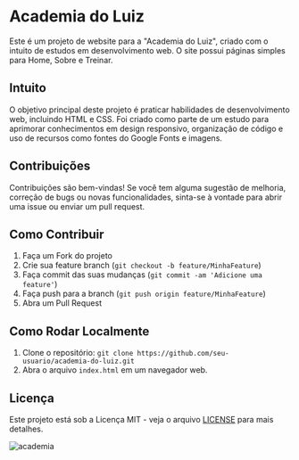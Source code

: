 # Academia do Luiz

Este é um projeto de website para a "Academia do Luiz", criado com o intuito de estudos em desenvolvimento web. O site possui páginas simples para Home, Sobre e Treinar.

## Intuito

O objetivo principal deste projeto é praticar habilidades de desenvolvimento web, incluindo HTML e CSS. Foi criado como parte de um estudo para aprimorar conhecimentos em design responsivo, organização de código e uso de recursos como fontes do Google Fonts e imagens.

## Contribuições

Contribuições são bem-vindas! Se você tem alguma sugestão de melhoria, correção de bugs ou novas funcionalidades, sinta-se à vontade para abrir uma issue ou enviar um pull request.

## Como Contribuir

1. Faça um Fork do projeto
2. Crie sua feature branch (`git checkout -b feature/MinhaFeature`)
3. Faça commit das suas mudanças (`git commit -am 'Adicione uma feature'`)
4. Faça push para a branch (`git push origin feature/MinhaFeature`)
5. Abra um Pull Request

## Como Rodar Localmente

1. Clone o repositório: `git clone https://github.com/seu-usuario/academia-do-luiz.git`
2. Abra o arquivo `index.html` em um navegador web.

## Licença

Este projeto está sob a Licença MIT - veja o arquivo [LICENSE](LICENSE) para mais detalhes.


![academia](https://github.com/luizarthurads/siteacademiadotulio/assets/163301815/5dc1065a-e638-4c5e-87ae-f5a9126da5d5)
